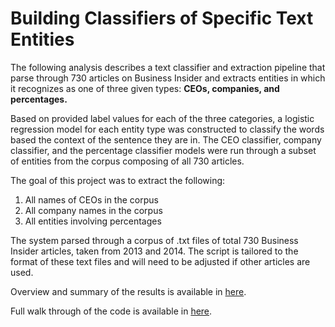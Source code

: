 # Building Classifiers of Specific Text Entities

The following analysis describes a text classifier and extraction pipeline that parse through 730 articles on Business Insider and extracts entities in which it recognizes as one of three given types: **CEOs, companies, and percentages.** 

Based on provided label values for each of the three categories, a logistic regression model for each entity type was constructed to classify the words based the context of the sentence they are in. The CEO classifier, company classifier, and the percentage classifier models were run through a subset of entities from the corpus composing of all 730 articles. 

The goal of this project was to extract the following:
1.	All names of CEOs in the corpus
2.	All company names in the corpus
3.	All entities involving percentages

The system parsed through a corpus of .txt files of total 730 Business Insider articles, taken from 2013 and 2014. The script is tailored to the format of these text files and will need to be adjusted if other articles are used. 

Overview and summary of the results is available in [here]().

Full walk through of the code is available in [here](). 
